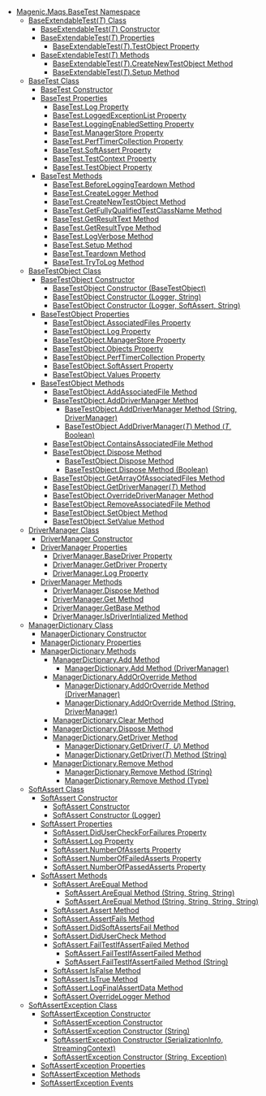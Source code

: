 - [Magenic.Maqs.BaseTest Namespace](MAQS_5/BaseTest_AUTOGENERATED/Magenic-Maqs-BaseTest_Namespace)
  - [BaseExtendableTest(*T*) Class](MAQS_5/BaseTest_AUTOGENERATED/BaseExtendableTest('T')_Class)
    - [BaseExtendableTest(*T*) Constructor](MAQS_5/BaseTest_AUTOGENERATED/BaseExtendableTest('T')_Constructor)
    - [BaseExtendableTest(*T*) Properties](MAQS_5/BaseTest_AUTOGENERATED/BaseExtendableTest('T')_Properties)
      - [BaseExtendableTest(*T*).TestObject Property](MAQS_5/BaseTest_AUTOGENERATED/BaseExtendableTest('T')-TestObject_Property)
    - [BaseExtendableTest(*T*) Methods](MAQS_5/BaseTest_AUTOGENERATED/BaseExtendableTest('T')_Methods)
      - [BaseExtendableTest(*T*).CreateNewTestObject Method](MAQS_5/BaseTest_AUTOGENERATED/BaseExtendableTest('T')-CreateNewTestObject_Method)
      - [BaseExtendableTest(*T*).Setup Method](MAQS_5/BaseTest_AUTOGENERATED/BaseExtendableTest('T')-Setup_Method)
  - [BaseTest Class](MAQS_5/BaseTest_AUTOGENERATED/BaseTest_Class)
    - [BaseTest Constructor](MAQS_5/BaseTest_AUTOGENERATED/BaseTest_Constructor)
    - [BaseTest Properties](MAQS_5/BaseTest_AUTOGENERATED/BaseTest_Properties)
      - [BaseTest.Log Property](MAQS_5/BaseTest_AUTOGENERATED/BaseTest-Log_Property)
      - [BaseTest.LoggedExceptionList Property](MAQS_5/BaseTest_AUTOGENERATED/BaseTest-LoggedExceptionList_Property)
      - [BaseTest.LoggingEnabledSetting Property](MAQS_5/BaseTest_AUTOGENERATED/BaseTest-LoggingEnabledSetting_Property)
      - [BaseTest.ManagerStore Property](MAQS_5/BaseTest_AUTOGENERATED/BaseTest-ManagerStore_Property)
      - [BaseTest.PerfTimerCollection Property](MAQS_5/BaseTest_AUTOGENERATED/BaseTest-PerfTimerCollection_Property)
      - [BaseTest.SoftAssert Property](MAQS_5/BaseTest_AUTOGENERATED/BaseTest-SoftAssert_Property)
      - [BaseTest.TestContext Property](MAQS_5/BaseTest_AUTOGENERATED/BaseTest-TestContext_Property)
      - [BaseTest.TestObject Property](MAQS_5/BaseTest_AUTOGENERATED/BaseTest-TestObject_Property)
    - [BaseTest Methods](MAQS_5/BaseTest_AUTOGENERATED/BaseTest_Methods)
      - [BaseTest.BeforeLoggingTeardown Method](MAQS_5/BaseTest_AUTOGENERATED/BaseTest-BeforeLoggingTeardown_Method)
      - [BaseTest.CreateLogger Method](MAQS_5/BaseTest_AUTOGENERATED/BaseTest-CreateLogger_Method)
      - [BaseTest.CreateNewTestObject Method](MAQS_5/BaseTest_AUTOGENERATED/BaseTest-CreateNewTestObject_Method)
      - [BaseTest.GetFullyQualifiedTestClassName Method](MAQS_5/BaseTest_AUTOGENERATED/BaseTest-GetFullyQualifiedTestClassName_Method)
      - [BaseTest.GetResultText Method](MAQS_5/BaseTest_AUTOGENERATED/BaseTest-GetResultText_Method)
      - [BaseTest.GetResultType Method](MAQS_5/BaseTest_AUTOGENERATED/BaseTest-GetResultType_Method)
      - [BaseTest.LogVerbose Method](MAQS_5/BaseTest_AUTOGENERATED/BaseTest-LogVerbose_Method)
      - [BaseTest.Setup Method](MAQS_5/BaseTest_AUTOGENERATED/BaseTest-Setup_Method)
      - [BaseTest.Teardown Method](MAQS_5/BaseTest_AUTOGENERATED/BaseTest-Teardown_Method)
      - [BaseTest.TryToLog Method](MAQS_5/BaseTest_AUTOGENERATED/BaseTest-TryToLog_Method)
  - [BaseTestObject Class](MAQS_5/BaseTest_AUTOGENERATED/BaseTestObject_Class)
    - [BaseTestObject Constructor](MAQS_5/BaseTest_AUTOGENERATED/BaseTestObject_Constructor)
      - [BaseTestObject Constructor (BaseTestObject)](MAQS_5/BaseTest_AUTOGENERATED/BaseTestObject_Constructor_(BaseTestObject))
      - [BaseTestObject Constructor (Logger, String)](MAQS_5/BaseTest_AUTOGENERATED/BaseTestObject_Constructor_(Logger,_String))
      - [BaseTestObject Constructor (Logger, SoftAssert, String)](MAQS_5/BaseTest_AUTOGENERATED/BaseTestObject_Constructor_(Logger,_SoftAssert,_String))
    - [BaseTestObject Properties](MAQS_5/BaseTest_AUTOGENERATED/BaseTestObject_Properties)
      - [BaseTestObject.AssociatedFiles Property](MAQS_5/BaseTest_AUTOGENERATED/BaseTestObject-AssociatedFiles_Property)
      - [BaseTestObject.Log Property](MAQS_5/BaseTest_AUTOGENERATED/BaseTestObject-Log_Property)
      - [BaseTestObject.ManagerStore Property](MAQS_5/BaseTest_AUTOGENERATED/BaseTestObject-ManagerStore_Property)
      - [BaseTestObject.Objects Property](MAQS_5/BaseTest_AUTOGENERATED/BaseTestObject-Objects_Property)
      - [BaseTestObject.PerfTimerCollection Property](MAQS_5/BaseTest_AUTOGENERATED/BaseTestObject-PerfTimerCollection_Property)
      - [BaseTestObject.SoftAssert Property](MAQS_5/BaseTest_AUTOGENERATED/BaseTestObject-SoftAssert_Property)
      - [BaseTestObject.Values Property](MAQS_5/BaseTest_AUTOGENERATED/BaseTestObject-Values_Property)
    - [BaseTestObject Methods](MAQS_5/BaseTest_AUTOGENERATED/BaseTestObject_Methods)
      - [BaseTestObject.AddAssociatedFile Method](MAQS_5/BaseTest_AUTOGENERATED/BaseTestObject-AddAssociatedFile_Method)
      - [BaseTestObject.AddDriverManager Method](MAQS_5/BaseTest_AUTOGENERATED/BaseTestObject-AddDriverManager_Method)
        - [BaseTestObject.AddDriverManager Method (String, DriverManager)](MAQS_5/BaseTest_AUTOGENERATED/BaseTestObject-AddDriverManager_Method_(String,_DriverManager))
        - [BaseTestObject.AddDriverManager(*T*) Method (*T*, Boolean)](MAQS_5/BaseTest_AUTOGENERATED/BaseTestObject-AddDriverManager('T')_Method_('T',_Boolean))
      - [BaseTestObject.ContainsAssociatedFile Method](MAQS_5/BaseTest_AUTOGENERATED/BaseTestObject-ContainsAssociatedFile_Method)
      - [BaseTestObject.Dispose Method](MAQS_5/BaseTest_AUTOGENERATED/BaseTestObject-Dispose_Method)
        - [BaseTestObject.Dispose Method](MAQS_5/BaseTest_AUTOGENERATED/BaseTestObject-Dispose_Method())
        - [BaseTestObject.Dispose Method (Boolean)](MAQS_5/BaseTest_AUTOGENERATED/BaseTestObject-Dispose_Method_(Boolean))
      - [BaseTestObject.GetArrayOfAssociatedFiles Method](MAQS_5/BaseTest_AUTOGENERATED/BaseTestObject-GetArrayOfAssociatedFiles_Method)
      - [BaseTestObject.GetDriverManager(*T*) Method](MAQS_5/BaseTest_AUTOGENERATED/BaseTestObject-GetDriverManager('T')_Method)
      - [BaseTestObject.OverrideDriverManager Method](MAQS_5/BaseTest_AUTOGENERATED/BaseTestObject-OverrideDriverManager_Method)
      - [BaseTestObject.RemoveAssociatedFile Method](MAQS_5/BaseTest_AUTOGENERATED/BaseTestObject-RemoveAssociatedFile_Method)
      - [BaseTestObject.SetObject Method](MAQS_5/BaseTest_AUTOGENERATED/BaseTestObject-SetObject_Method)
      - [BaseTestObject.SetValue Method](MAQS_5/BaseTest_AUTOGENERATED/BaseTestObject-SetValue_Method)
  - [DriverManager Class](MAQS_5/BaseTest_AUTOGENERATED/DriverManager_Class)
    - [DriverManager Constructor](MAQS_5/BaseTest_AUTOGENERATED/DriverManager_Constructor)
    - [DriverManager Properties](MAQS_5/BaseTest_AUTOGENERATED/DriverManager_Properties)
      - [DriverManager.BaseDriver Property](MAQS_5/BaseTest_AUTOGENERATED/DriverManager-BaseDriver_Property)
      - [DriverManager.GetDriver Property](MAQS_5/BaseTest_AUTOGENERATED/DriverManager-GetDriver_Property)
      - [DriverManager.Log Property](MAQS_5/BaseTest_AUTOGENERATED/DriverManager-Log_Property)
    - [DriverManager Methods](MAQS_5/BaseTest_AUTOGENERATED/DriverManager_Methods)
      - [DriverManager.Dispose Method](MAQS_5/BaseTest_AUTOGENERATED/DriverManager-Dispose_Method)
      - [DriverManager.Get Method](MAQS_5/BaseTest_AUTOGENERATED/DriverManager-Get_Method)
      - [DriverManager.GetBase Method](MAQS_5/BaseTest_AUTOGENERATED/DriverManager-GetBase_Method)
      - [DriverManager.IsDriverIntialized Method](MAQS_5/BaseTest_AUTOGENERATED/DriverManager-IsDriverIntialized_Method)
  - [ManagerDictionary Class](MAQS_5/BaseTest_AUTOGENERATED/ManagerDictionary_Class)
    - [ManagerDictionary Constructor](MAQS_5/BaseTest_AUTOGENERATED/ManagerDictionary_Constructor)
    - [ManagerDictionary Properties](MAQS_5/BaseTest_AUTOGENERATED/ManagerDictionary_Properties)
    - [ManagerDictionary Methods](MAQS_5/BaseTest_AUTOGENERATED/ManagerDictionary_Methods)
      - [ManagerDictionary.Add Method](MAQS_5/BaseTest_AUTOGENERATED/ManagerDictionary-Add_Method)
        - [ManagerDictionary.Add Method (DriverManager)](MAQS_5/BaseTest_AUTOGENERATED/ManagerDictionary-Add_Method_(DriverManager))
      - [ManagerDictionary.AddOrOverride Method](MAQS_5/BaseTest_AUTOGENERATED/ManagerDictionary-AddOrOverride_Method)
        - [ManagerDictionary.AddOrOverride Method (DriverManager)](MAQS_5/BaseTest_AUTOGENERATED/ManagerDictionary-AddOrOverride_Method_(DriverManager))
        - [ManagerDictionary.AddOrOverride Method (String, DriverManager)](MAQS_5/BaseTest_AUTOGENERATED/ManagerDictionary-AddOrOverride_Method_(String,_DriverManager))
      - [ManagerDictionary.Clear Method](MAQS_5/BaseTest_AUTOGENERATED/ManagerDictionary-Clear_Method)
      - [ManagerDictionary.Dispose Method](MAQS_5/BaseTest_AUTOGENERATED/ManagerDictionary-Dispose_Method)
      - [ManagerDictionary.GetDriver Method](MAQS_5/BaseTest_AUTOGENERATED/ManagerDictionary-GetDriver_Method)
        - [ManagerDictionary.GetDriver(*T*, *U*) Method](MAQS_5/BaseTest_AUTOGENERATED/ManagerDictionary-GetDriver('T',_'U')_Method)
        - [ManagerDictionary.GetDriver(*T*) Method (String)](MAQS_5/BaseTest_AUTOGENERATED/ManagerDictionary-GetDriver('T')_Method_(String))
      - [ManagerDictionary.Remove Method](MAQS_5/BaseTest_AUTOGENERATED/ManagerDictionary-Remove_Method)
        - [ManagerDictionary.Remove Method (String)](MAQS_5/BaseTest_AUTOGENERATED/ManagerDictionary-Remove_Method_(String))
        - [ManagerDictionary.Remove Method (Type)](MAQS_5/BaseTest_AUTOGENERATED/ManagerDictionary-Remove_Method_(Type))
  - [SoftAssert Class](MAQS_5/BaseTest_AUTOGENERATED/SoftAssert_Class)
    - [SoftAssert Constructor](MAQS_5/BaseTest_AUTOGENERATED/SoftAssert_Constructor())
      - [SoftAssert Constructor](MAQS_5/BaseTest_AUTOGENERATED/SoftAssert_Constructor)
      - [SoftAssert Constructor (Logger)](MAQS_5/BaseTest_AUTOGENERATED/SoftAssert_Constructor_(Logger))
    - [SoftAssert Properties](MAQS_5/BaseTest_AUTOGENERATED/SoftAssert_Properties)
      - [SoftAssert.DidUserCheckForFailures Property](MAQS_5/BaseTest_AUTOGENERATED/SoftAssert-DidUserCheckForFailures_Property)
      - [SoftAssert.Log Property](MAQS_5/BaseTest_AUTOGENERATED/SoftAssert-Log_Property)
      - [SoftAssert.NumberOfAsserts Property](MAQS_5/BaseTest_AUTOGENERATED/SoftAssert-NumberOfAsserts_Property)
      - [SoftAssert.NumberOfFailedAsserts Property](MAQS_5/BaseTest_AUTOGENERATED/SoftAssert-NumberOfFailedAsserts_Property)
      - [SoftAssert.NumberOfPassedAsserts Property](MAQS_5/BaseTest_AUTOGENERATED/SoftAssert-NumberOfPassedAsserts_Property)
    - [SoftAssert Methods](MAQS_5/BaseTest_AUTOGENERATED/SoftAssert_Methods)
      - [SoftAssert.AreEqual Method](MAQS_5/BaseTest_AUTOGENERATED/SoftAssert-AreEqual_Method)
        - [SoftAssert.AreEqual Method (String, String, String)](MAQS_5/BaseTest_AUTOGENERATED/SoftAssert-AreEqual_Method_(String,_String,_String))
        - [SoftAssert.AreEqual Method (String, String, String, String)](MAQS_5/BaseTest_AUTOGENERATED/SoftAssert-AreEqual_Method_(String,_String,_String,_String))
      - [SoftAssert.Assert Method](MAQS_5/BaseTest_AUTOGENERATED/SoftAssert-Assert_Method)
      - [SoftAssert.AssertFails Method](MAQS_5/BaseTest_AUTOGENERATED/SoftAssert-AssertFails_Method)
      - [SoftAssert.DidSoftAssertsFail Method](MAQS_5/BaseTest_AUTOGENERATED/SoftAssert-DidSoftAssertsFail_Method)
      - [SoftAssert.DidUserCheck Method](MAQS_5/BaseTest_AUTOGENERATED/SoftAssert-DidUserCheck_Method)
      - [SoftAssert.FailTestIfAssertFailed Method](MAQS_5/BaseTest_AUTOGENERATED/SoftAssert-FailTestIfAssertFailed_Method)
        - [SoftAssert.FailTestIfAssertFailed Method](MAQS_5/BaseTest_AUTOGENERATED/SoftAssert-FailTestIfAssertFailed_Method())
        - [SoftAssert.FailTestIfAssertFailed Method (String)](MAQS_5/BaseTest_AUTOGENERATED/SoftAssert-FailTestIfAssertFailed_Method_(String))
      - [SoftAssert.IsFalse Method](MAQS_5/BaseTest_AUTOGENERATED/SoftAssert-IsFalse_Method)
      - [SoftAssert.IsTrue Method](MAQS_5/BaseTest_AUTOGENERATED/SoftAssert-IsTrue_Method)
      - [SoftAssert.LogFinalAssertData Method](MAQS_5/BaseTest_AUTOGENERATED/SoftAssert-LogFinalAssertData_Method)
      - [SoftAssert.OverrideLogger Method](MAQS_5/BaseTest_AUTOGENERATED/SoftAssert-OverrideLogger_Method)
  - [SoftAssertException Class](MAQS_5/BaseTest_AUTOGENERATED/SoftAssertException_Class)
    - [SoftAssertException Constructor](MAQS_5/BaseTest_AUTOGENERATED/SoftAssertException_Constructor)
      - [SoftAssertException Constructor](MAQS_5/BaseTest_AUTOGENERATED/SoftAssertException_Constructor())
      - [SoftAssertException Constructor (String)](MAQS_5/BaseTest_AUTOGENERATED/SoftAssertException_Constructor_(String))
      - [SoftAssertException Constructor (SerializationInfo, StreamingContext)](MAQS_5/BaseTest_AUTOGENERATED/SoftAssertException_Constructor_(SerializationInfo,_StreamingContext))
      - [SoftAssertException Constructor (String, Exception)](MAQS_5/BaseTest_AUTOGENERATED/SoftAssertException_Constructor_(String,_Exception))
    - [SoftAssertException Properties](MAQS_5/BaseTest_AUTOGENERATED/SoftAssertException_Properties)
    - [SoftAssertException Methods](MAQS_5/BaseTest_AUTOGENERATED/SoftAssertException_Methods)
    - [SoftAssertException Events](MAQS_5/BaseTest_AUTOGENERATED/SoftAssertException_Events)
